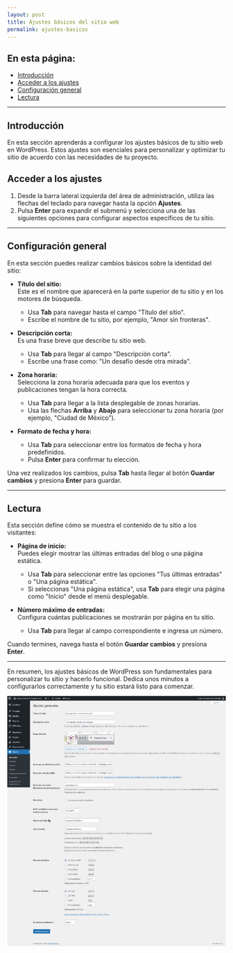 ```yaml
---
layout: post
title: Ajustes básicos del sitio web
permalink: ajustes-basicos
---
```


## En esta página:

- [Introducción](#introducción)
- [Acceder a los ajustes](#acceder-a-los-ajustes)
- [Configuración general](#configuración-general)
- [Lectura](#lectura)

---

## Introducción

En esta sección aprenderás a configurar los ajustes básicos de tu sitio web en WordPress. Estos ajustes son esenciales para personalizar y optimizar tu sitio de acuerdo con las necesidades de tu proyecto.

## Acceder a los ajustes

1. Desde la barra lateral izquierda del área de administración, utiliza las flechas del teclado para navegar hasta la opción **Ajustes**.  
2. Pulsa **Enter** para expandir el submenú y selecciona una de las siguientes opciones para configurar aspectos específicos de tu sitio.

---

## Configuración general

En esta sección puedes realizar cambios básicos sobre la identidad del sitio:

- **Título del sitio:**  
  Este es el nombre que aparecerá en la parte superior de tu sitio y en los motores de búsqueda.  
  - Usa **Tab** para navegar hasta el campo "Título del sitio".  
  - Escribe el nombre de tu sitio, por ejemplo, "Amor sin fronteras".

- **Descripción corta:**  
  Es una frase breve que describe tu sitio web.  
  - Usa **Tab** para llegar al campo "Descripción corta".  
  - Escribe una frase como: "Un desafío desde otra mirada".

- **Zona horaria:**  
  Selecciona la zona horaria adecuada para que los eventos y publicaciones tengan la hora correcta.  
  - Usa **Tab** para llegar a la lista desplegable de zonas horarias.  
  - Usa las flechas **Arriba** y **Abajo** para seleccionar tu zona horaria (por ejemplo, "Ciudad de México").

- **Formato de fecha y hora:**  
  - Usa **Tab** para seleccionar entre los formatos de fecha y hora predefinidos.  
  - Pulsa **Enter** para confirmar tu elección.

Una vez realizados los cambios, pulsa **Tab** hasta llegar al botón **Guardar cambios** y presiona **Enter** para guardar.

---

## Lectura

Esta sección define cómo se muestra el contenido de tu sitio a los visitantes:

- **Página de inicio:**  
  Puedes elegir mostrar las últimas entradas del blog o una página estática.  
  - Usa **Tab** para seleccionar entre las opciones "Tus últimas entradas" o "Una página estática".  
  - Si seleccionas "Una página estática", usa **Tab** para elegir una página como "Inicio" desde el menú desplegable.

- **Número máximo de entradas:**  
  Configura cuántas publicaciones se mostrarán por página en tu sitio.  
  - Usa **Tab** para llegar al campo correspondiente e ingresa un número.

Cuando termines, navega hasta el botón **Guardar cambios** y presiona **Enter**.

---

En resumen, los ajustes básicos de WordPress son fundamentales para personalizar tu sitio y hacerlo funcional. Dedica unos minutos a configurarlos correctamente y tu sitio estará listo para comenzar.

![Captura de pantalla del área de administración de WordPress donde se muestra la página de ajustes generales.](images/ajustes-basicos.png)